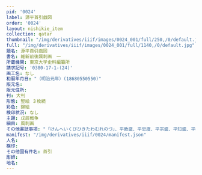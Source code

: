 ```yaml
---
pid: '0024'
label: 源平首引戯図
order: '0024'
layout: nishikie_item
collection: qatar
thumbnail: "/img/derivatives/iiif/images/0024_001/full/250,/0/default.jpg"
full: "/img/derivatives/iiif/images/0024_001/full/1140,/0/default.jpg"
題名: 源平首引戯図
書名: 維新前後諷刺画　一
所蔵機関: 東京大学史料編纂所
請求記号: '0380-17-1-(24)'
画工名: なし
和暦年月日: "（明治元年）(18680550550)"
版元名: 
版元住所: 
判: 大判
形態: 竪絵 ３枚続
彩色: 錦絵
検印状況: なし
主題: 戊辰戦争
細目: 風刺画
その他書誌事項: "「けんへいくびひきたわむれのづ」、平敦盛、平忠度、平宗盛、平知盛、平教経、平景清、越中前司盛俊、源義経、源範頼、畠山重忠、和田義盛、源頼朝、北条時政、梶原景時"
manifest: "/img/derivatives/iiif/0024/manifest.json"
人名: 
検印: 
その他固有件名: 首引
彫師: 
地名: 
---
```

